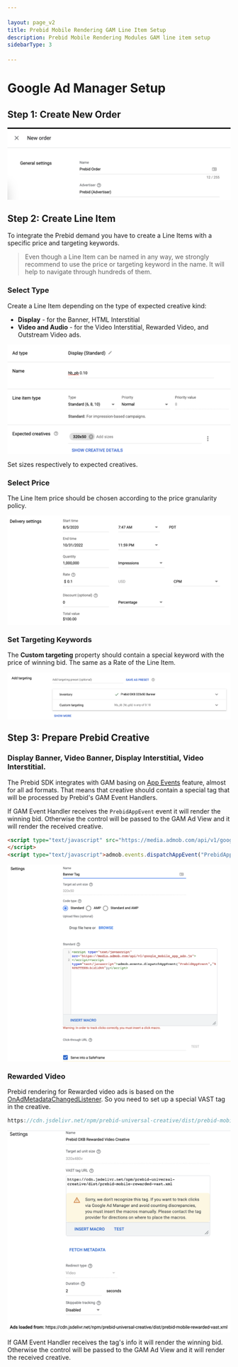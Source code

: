 ```yaml
---

layout: page_v2
title: Prebid Mobile Rendering GAM Line Item Setup
description: Prebid Mobile Rendering Modules GAM line item setup
sidebarType: 3

---
```


# Google Ad Manager Setup

## Step 1: Create New Order

 <img src="/assets/images/prebid-mobile/modules/rendering/order-gam-create.png" alt="Pipeline Screenshot" align="center">

## Step 2: Create Line Item

To integrate the Prebid demand you have to create a Line Items with a specific price and targeting keywords.

> Even though a Line Item can be named in any way, we strongly recommend to use the price or targeting keyword in the name. It will help to navigate through hundreds of them.

### Select Type

Create a Line Item depending on the type of expected creative kind:

* **Display** - for the Banner, HTML Interstitial
* **Video and Audio** - for the Video Interstitial, Rewarded Video, and Outstream Video ads.

<img src="/assets/images/prebid-mobile/modules/rendering/order-gam-li-create.png" alt="Pipeline Screenshot" align="center">

Set sizes respectively to expected creatives.

### Select Price

The Line Item price should be chosen according to the price granularity policy.

<img src="/assets/images/prebid-mobile/modules/rendering/order-gam-li-price.png" alt="Pipeline Screenshot" align="center">

### Set Targeting Keywords

The **Custom targeting** property should contain a special keyword with the price of winning bid. The same as a Rate of the Line Item.

<img src="/assets/images/prebid-mobile/modules/rendering/order-gam-li-targeting.png" alt="Pipeline Screenshot" align="center">

## Step 3: Prepare Prebid Creative

### Display Banner, Video Banner, Display Interstitial, Video Interstitial.

The Prebid SDK integrates with GAM basing on [App Events](https://developers.google.com/ad-manager/mobile-ads-sdk/android/banner#app_events) feature, almost for all ad formats. That means that creative should contain a special tag that will be processed by Prebid's GAM Event Handlers.

If GAM Event Handler receives the `PrebidAppEvent` event it will render the winning bid. Otherwise the control will be passed to the GAM Ad View and it will render the received creative.

``` html
<script type="text/javascript" src="https://media.admob.com/api/v1/google_mobile_app_ads.js">
</script>
<script type="text/javascript">admob.events.dispatchAppEvent("PrebidAppEvent","%%PATTERN:bidid%%");</script>
```

<img src="/assets/images/prebid-mobile/modules/rendering/order-gam-creative-banner.png" alt="Pipeline Screenshot" align="center">

### Rewarded Video

Prebid rendering for Rewarded video ads is based on the [OnAdMetadataChangedListener](https://developers.google.com/android/reference/com/google/android/gms/ads/rewarded/OnAdMetadataChangedListener). So you need to set up a special VAST tag in the creative.

``` js
https://cdn.jsdelivr.net/npm/prebid-universal-creative/dist/prebid-mobile-rewarded-vast.xml
```

<img src="/assets/images/prebid-mobile/modules/rendering/order-gam-creative-rewarded.png" alt="Pipeline Screenshot" align="center">

If GAM Event Handler receives the tag's info it will render the winning bid. Otherwise the control will be passed to the GAM Ad View and it will render the received creative.

<!---

Native ads are not released yet.

### Native: Unified Ad

Click on **ADD CREATIVE** -> **New Creative** -> **Native Format** -> **Select Template...** and chose one of the predefined system templates.

Fill the template with any default values but put the **obligotary** value for the Body - **isPrebid**. This value will show Prebid SDK that it should  render the ad from the winning bid.

<img src="/assets/images/prebid-mobile/modules/rendering/order-gam-creative-unified-ad.png" alt="Create Native Ad Screenshot" align="center">

### Native: Custom Template

First need to create custom Native Format. For this go to **Delivery** -> **Native** -> **Create Native Ad** -> **Android & iOS app code**. At the page for the new ad format click on **ADD VARIABLE** and create a special text entry with name **isPrebid** and default value **1**.

<img src="/assets/images/prebid-mobile/modules/rendering/order-gam-creative-custom-template-format-variable.png" alt="Create Native Ad Screenshot" align="center">

This variable will show Prebid SDK that it should render the ad from the winning bid. The final custom format should look like this:

<img src="/assets/images/prebid-mobile/modules/rendering/order-gam-creative-custom-template-format.png" alt="Create Native Ad Screenshot" align="center">

Now need to create a Creative based on this Native Ad Format. Click on **ADD CREATIVE** -> **New Creative** -> **Native Format** -> **Select Template...** and choose the newly created format.

Fill all needed fields for the new creative and make sure that variable **isPrebid** is present in the form:

<img src="/assets/images/prebid-mobile/modules/rendering/order-gam-creative-custom-template.png" alt="Create Native Ad Screenshot" align="center">

### Native Styles

#### Step 1: Create a native ad

Go to `Google Ad Manager`, select `Delivery` > `Native`. Click `Create Native Ad`.

<img src="/assets/images/prebid-mobile/modules/rendering/order-gam-create-native-ad.png" alt="Create Native Ad Screenshot" align="center">

Select the `HTML & CSS editor` option.

<img src="/assets/images/prebid-mobile/modules/rendering/order-gam-ways-to-create-native-ad.png" alt="Ways to create Native Ad Screenshot" align="center">

#### Step 2: Define ad settings

For the Ad Size you can specify a specific size for the ad unit or specify the `fluid` size.

<img src="/assets/images/prebid-mobile/modules/rendering/order-gam-ad-settings.png" alt="Define Native Ad settings Screenshot" align="center">

#### Step 3: Style your native ad

You can add HTML and CSS to define your native ad template.

<img src="/assets/images/prebid-mobile/modules/rendering/order-gam-style-native-ad.png" alt="Style Native Ad Screenshot" align="center">

Example HTML:

``` html
<div class="sponsored-post">
  <div class="thumbnail">
<img src="hb_native_icon" alt="hb_native_icon" width="50" height="50"></div>
  <div class="content">
    <h1><p>hb_native_title</p></h1>
    <p>hb_native_body</p>
<a target="_blank" href="hb_native_linkurl" class="pb-click">hb_native_cta</a>
    <div class="attribution">hb_native_brand</div>
  </div>
<img src="hb_native_image" alt="hb_native_image" width="320" height="50">
</div>
<script src="https://cdn.jsdelivr.net/npm/prebid-universal-creative@latest/dist/native-trk.js"></script>
<script>
  let pbNativeTagData = {};
  pbNativeTagData.pubUrl = "%%PATTERN:url%%";
  pbNativeTagData.targetingMap = %%PATTERN:TARGETINGMAP%%;

  // if not DFP, use these params
  pbNativeTagData.adId = "%%PATTERN:hb_adid%%";
  pbNativeTagData.cacheHost = "%%PATTERN:hb_cache_host%%";
  pbNativeTagData.cachePath = "%%PATTERN:hb_cache_path%%";
  pbNativeTagData.uuid = "%%PATTERN:hb_cache_id%%";
  pbNativeTagData.env = "%%PATTERN:hb_env%%";
  pbNativeTagData.hbPb = "%%PATTERN:hb_pb%%";

  window.pbNativeTag.startTrackers(pbNativeTagData);
</script>
```

Example CSS:

``` css
.sponsored-post {
    background-color: #fffdeb;
    font-family: sans-serif;
}

.content {
    overflow: hidden;
}

.thumbnail {
    width: 50px;
    height: 50px;
    float: left;
    margin: 0 20px 10px 0;
    background-size: cover;
}

h1 {
    font-size: 18px;
    margin: 0;
}

a {
    color: #0086b3;
    text-decoration: none;
}

p {
    font-size: 16px;
    color: #000;
    margin: 10px 0 10px 0;
}

.attribution {
    color: #000;
    font-size: 9px;
    font-weight: bold;
    display: inline-block;
    letter-spacing: 2px;
    background-color: #ffd724;
    border-radius: 2px;
    padding: 4px;
}
```
-->
